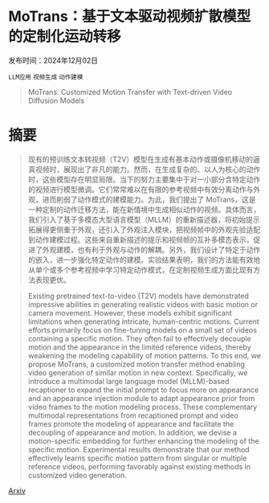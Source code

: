 # MoTrans：基于文本驱动视频扩散模型的定制化运动转移

发布时间：2024年12月02日

`LLM应用` `视频生成` `动作建模`

> MoTrans: Customized Motion Transfer with Text-driven Video Diffusion Models

# 摘要

> 现有的预训练文本转视频（T2V）模型在生成有基本动作或摄像机移动的逼真视频时，展现出了非凡的能力。然而，在生成复杂的、以人为核心的动作时，这些模型存在明显局限。当下的努力主要集中于对一小部分含特定动作的视频进行模型微调。它们常常难以在有限的参考视频中有效分离动作与外观，进而削弱了动作模式的建模能力。为此，我们提出了 MoTrans，这是一种定制的动作迁移方法，能在新情境中生成相似动作的视频。具体而言，我们引入了基于多模态大型语言模型（MLLM）的重新描述器，将初始提示拓展得更侧重于外观，还引入了外观注入模块，把视频帧中的外观先验适配到动作建模过程。这些来自重新描述的提示和视频帧的互补多模态表示，促进了外观建模，也有利于外观与动作的解耦。另外，我们设计了特定于动作的嵌入，进一步强化特定动作的建模。实验结果表明，我们的方法能有效地从单个或多个参考视频中学习特定动作模式，在定制视频生成方面比现有方法表现更优。

> Existing pretrained text-to-video (T2V) models have demonstrated impressive abilities in generating realistic videos with basic motion or camera movement. However, these models exhibit significant limitations when generating intricate, human-centric motions. Current efforts primarily focus on fine-tuning models on a small set of videos containing a specific motion. They often fail to effectively decouple motion and the appearance in the limited reference videos, thereby weakening the modeling capability of motion patterns. To this end, we propose MoTrans, a customized motion transfer method enabling video generation of similar motion in new context. Specifically, we introduce a multimodal large language model (MLLM)-based recaptioner to expand the initial prompt to focus more on appearance and an appearance injection module to adapt appearance prior from video frames to the motion modeling process. These complementary multimodal representations from recaptioned prompt and video frames promote the modeling of appearance and facilitate the decoupling of appearance and motion. In addition, we devise a motion-specific embedding for further enhancing the modeling of the specific motion. Experimental results demonstrate that our method effectively learns specific motion pattern from singular or multiple reference videos, performing favorably against existing methods in customized video generation.

[Arxiv](https://arxiv.org/abs/2412.01343)